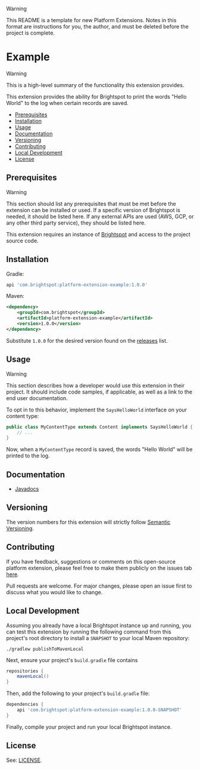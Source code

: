 > [!WARNING]
> This README is a template for new Platform Extensions.
> Notes in this format are instructions for you, the author, and must be deleted before the project is complete.

# Example

> [!WARNING]
> This is a high-level summary of the functionality this extension provides.

This extension provides the ability for Brightspot to print the words "Hello World" to the log when certain records are saved.

* [Prerequisites](#prerequisites)
* [Installation](#installation)
* [Usage](#usage)
* [Documentation](#documentation)
* [Versioning](#versioning)
* [Contributing](#contributing)
* [Local Development](#local-development)
* [License](#license)

## Prerequisites

> [!WARNING]
> This section should list any prerequisites that must be met before the extension can be installed or used. 
> If a specific version of Brightspot is needed, it should be listed here.
> If any external APIs are used (AWS, GCP, or any other third party service), they should be listed here.

This extension requires an instance of [Brightspot](https://www.brightspot.com/) and access to the project source code.

## Installation

Gradle:
```groovy
api 'com.brightspot:platform-extension-example:1.0.0'
```

Maven:
```xml
<dependency>
    <groupId>com.brightspot</groupId>
    <artifactId>platform-extension-example</artifactId>
    <version>1.0.0</version>
</dependency>
```

Substitute `1.0.0` for the desired version found on the [releases](/releases) list.

## Usage

> [!WARNING]
> This section describes how a developer would use this extension in their project.
> It should include code samples, if applicable, as well as a link to the end user documentation. 

To opt in to this behavior, implement the `SaysHelloWorld` interface on your content type:

```java
public class MyContentType extends Content implements SaysHelloWorld {
    // ...
}
```

Now, when a `MyContentType` record is saved, the words "Hello World" will be printed to the log.

## Documentation

- [Javadocs](https://artifactory.psdops.com/public/com/brightspot/platform-extension-example/%5BRELEASE%5D/platform-extension-example-%5BRELEASE%5D-javadoc.jar!/index.html)

## Versioning

The version numbers for this extension will strictly follow [Semantic Versioning](https://semver.org/).

## Contributing

If you have feedback, suggestions or comments on this open-source platform extension, please feel free to make them publicly on the issues tab [here](https://github.com/brightspot/content-review-cycle/issues).

Pull requests are welcome. For major changes, please open an issue first to discuss what you would like to change.

## Local Development

Assuming you already have a local Brightspot instance up and running, you can 
test this extension by running the following command from this project's root 
directory to install a `SNAPSHOT` to your local Maven repository:

```shell
./gradlew publishToMavenLocal
```

Next, ensure your project's `build.gradle` file contains 

```groovy
repositories {
    mavenLocal()
}
```

Then, add the following to your project's `build.gradle` file:

```groovy
dependencies {
    api 'com.brightspot:platform-extension-example:1.0.0-SNAPSHOT'
}
```

Finally, compile your project and run your local Brightspot instance.

## License

See: [LICENSE](LICENSE).
